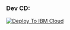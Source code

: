 ### Dev CD:
[![Deploy To IBM Cloud](https://console.bluemix.net/devops/graphics/create_toolchain_button.png)](https://console.bluemix.net/devops/setup/deploy/?repository=https://github.com/ccavales3/cedp-toolchain.git&branch=dev-cd&env_id=ibm:yp:us-south)
